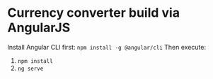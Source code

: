 # Currency converter build via AngularJS
Install Angular CLI first: `npm install -g @angular/cli`
Then execute:
1. `npm install`
2. `ng serve`